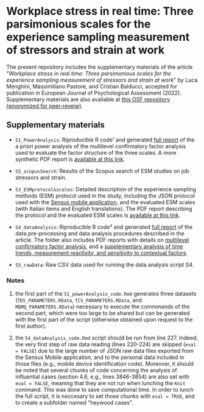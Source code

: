 # Workplace stress in real time: Three parsimonious scales for the experience sampling measurement of stressors and strain at work
The present repository includes the supplementary materials of the article "*Workplace stress in real time: Three parsimonious scales for the experience sampling measurement of stressors and strain at work*" by Luca Menghini, Massimiliano Pastore, and Cristian Balducci, accepted for publication in European Journal of Psychological Assessment (2022). Supplementary materials are also available at [this OSF repository (anonymized for peer-reveiw)](https://osf.io/87a9p/?view_only=8439d7578f54405a853b31264df9bc19).

## Supplementary materials
- `S1_PowerAnalysis`: Riproducible R code&sup1; and generated [full report](https://Luca-Menghini.github.io/ESMmeasures-workplaceStress/S1_PowerAnalysis/S1_powerAnalysis_fullReport.html) of the a priori power analysis of the multilevel confirmatory factor analysis used to evaluate the factor structure of the three scales. A more synthetic PDF report is [available at this link](https://Luca-Menghini.github.io/ESMmeasures-workplaceStress/S1_PowerAnalysis/S1_powerAnalysis_shortReport.pdf).

- `S5_scopusSearch`: Results of the Scopus search of ESM studies on job stressors and strain.

- `S3_ESMprotocol&scales`: Detailed description of the experience sampling methods (ESM) protocol used in the study, including the JSON protocol used with the [Sensus mobile application](https://predictive-technology-laboratory.github.io/sensus/), and the evaluated ESM scales (with Italian items and English translations). The PDF report describing the protocol and the evaluated ESM scales is [available at this link](https://Luca-Menghini.github.io/ESMmeasures-workplaceStress/S3_ESMprotocol%26scales/S3_ESMprotocol%26scales.pdf).

- `S4_dataAnalysis`: Riproducible R code&sup2; and generated [full report](https://Luca-Menghini.github.io/ESMmeasures-workplaceStress/S4_dataAnalysis/S4_dataAnalysis_fullReport.html) of the data pre-processing and data analysis procedures described in the article. The folder also includes PDF reports with details on [multilevel confirmatory factor analysis](https://Luca-Menghini.github.io/ESMmeasures-workplaceStress/S4_dataAnalysis/S4.1_MCFAdetails.pdf), and a [supplementary analysis of time trends, measurement reactivity, and sensitivity to contextual factors](https://Luca-Menghini.github.io/ESMmeasures-workplaceStress/S4_dataAnalysis/S4.2_SensitivityToContextualFactors.pdf).

- `S5_rawData`: Raw CSV data used for running the data analysis script S4.

### Notes
1. the first part of the `S1_powerAnalysis_code.Rmd` generates three datasets (`TDS_PARAMETERS.RData`, `TCS_PARAMETERS.RData`, and `MDMQ_PARAMETERS.RData`) necessary to execute the commmands of the second part, which were too large to be shared but can be generated with the first part of the script (otherwise obtained upon request to the first author).

2. the `S4_dataAnalysis_code.Rmd` script should be run from line 227. Indeed, the very first step of raw data reading (lines 220-224) are skipped (`eval = FALSE`) due to the large number of JSON raw data files exported from the Sensus Mobile application, and to the personal data included in those files (e.g., mobile device identification code). Moreover, it should be noted that several chunks of code concerning the analysis of influential cases (section 4.6, e.g., lines 3846-3854) are also set with `eval = FALSE`, meaning that they are not run when lunching the `Knit` command. This was done to save computational time. In order to lunch the full script, it is neccesary to set those chunks with `eval = TRUE`, and to create a subfolder named "heywood cases".
